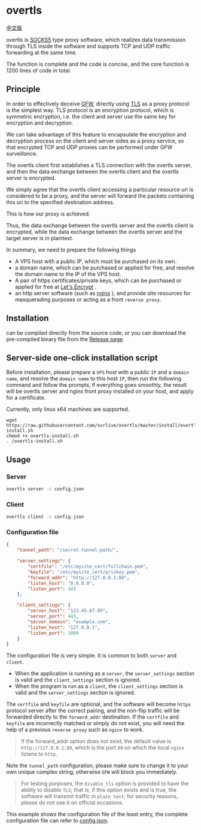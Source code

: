 # overtls

[中文版](readme-cn.md)

overtls is [SOCKS5](https://en.wikipedia.org/wiki/SOCKS#SOCKS5) type proxy software, which realizes data transmission through TLS inside the software and supports TCP and UDP traffic forwarding at the same time.

The function is complete and the code is concise, and the core function is 1200 lines of code in total.

## Principle

In order to effectively deceive [GFW](https://en.wikipedia.org/wiki/Great_Firewall), directly using [TLS](https://en.wikipedia.org/wiki/Transport_Layer_Security) as a proxy protocol is the simplest way. TLS protocol is an encryption protocol, which is symmetric encryption, i.e. the client and server use the same key for encryption and decryption.

We can take advantage of this feature to encapsulate the encryption and decryption process on the client and server sides as a proxy service, so that encrypted TCP and UDP proxies can be performed under GFW surveillance.

The overtls client first establishes a TLS connection with the overtls server, and then the data exchange between the overtls client and the overtls server is encrypted.

We simply agree that the overtls client accessing a particular resource uri is considered to be a proxy, and the server will forward the packets containing this uri to the specified destination address.

This is how our proxy is achieved.

Thus, the data exchange between the overtls server and the overtls client is encrypted, while the data exchange between the overtls server and the target server is in plaintext.

In summary, we need to prepare the following things
-    A VPS host with a public IP, which must be purchased on its own.
-    a domain name, which can be purchased or applied for free, and resolve the domain name to the IP of the VPS host.
-    A pair of https certificates/private keys, which can be purchased or applied for free at [Let's Encrypt](https://letsencrypt.org/) .
-    an http server software (such as [nginx](https://www.nginx.com/) ), and provide site resources for masquerading purposes or acting as a front `reverse proxy`.

## Installation

can be compiled directly from the source code, or you can download the pre-compiled binary file from the [Release page](https://github.com/ssrlive/overtls/releases).

## Server-side one-click installation script

Before installation, please prepare a `VPS` host with a public `IP` and a `domain name`, and resolve the `domain name` to this host `IP`, then run the following command and follow the prompts, if everything goes smoothly, the result will be overtls server and nginx front proxy installed on your host, and apply for a certificate.

Currently, only linux x64 machines are supported.

```
wget https://raw.githubusercontent.com/ssrlive/overtls/master/install/overtls-install.sh
chmod +x overtls-install.sh
. /overtls-install.sh
```

## Usage

### Server
```bash
overtls server -c config.json
```

### Client
```bash
overtls client -c config.json
```

### Configuration file
```json
{
    "tunnel_path": "/secret-tunnel-path/",

    "server_settings": {
        "certfile": "/etc/mysite_cert/fullchain.pem",
        "keyfile": "/etc/mysite_cert/privkey.pem",
        "forward_addr": "http://127.0.0.1:80",
        "listen_host": "0.0.0.0",
        "listen_port": 443
    },

    "client_settings": {
        "server_host": "123.45.67.89",
        "server_port": 443,
        "server_domain": "example.com",
        "listen_host": "127.0.0.1",
        "listen_port": 1080
    }
}
```

The configuration file is very simple. It is common to both `server` and `client`.
-    When the application is running as a `server`, the `server_settings` section is valid and the `client_settings` section is ignored.
-    When the program is run as a `client`, the `client_settings` section is valid and the `server_settings` section is ignored.

The `certfile` and `keyfile` are optional, and the software will become `https` protocol server after the correct pairing, and the non-flip traffic will be forwarded directly to the `forward_addr` destination. If the `certfile` and `keyfile` are incorrectly matched or simply do not exist, you will need the help of a previous `reverse proxy` such as `nginx` to work.

>    If the forward_addr option does not exist, the default value is `http://127.0.0.1:80`, which is the port `80` on which the local `nginx` listens to `http`.

Note the `tunnel_path` configuration, please make sure to change it to your own unique complex string, otherwise `GFW` will block you immediately.

>    For testing purposes, the `disable_tls` option is provided to have the ability to disable `TLS`; that is, if this option exists and is true, the software will transmit traffic in `plain text`; for security reasons, please do not use it on official occasions.

This example shows the configuration file of the least entry, the complete configuration file can refer to [config.json](config.json).
